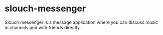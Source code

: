 # slouch-messenger
Slouch messenger is a message application where you can discuss music in channels and with friends directly.
